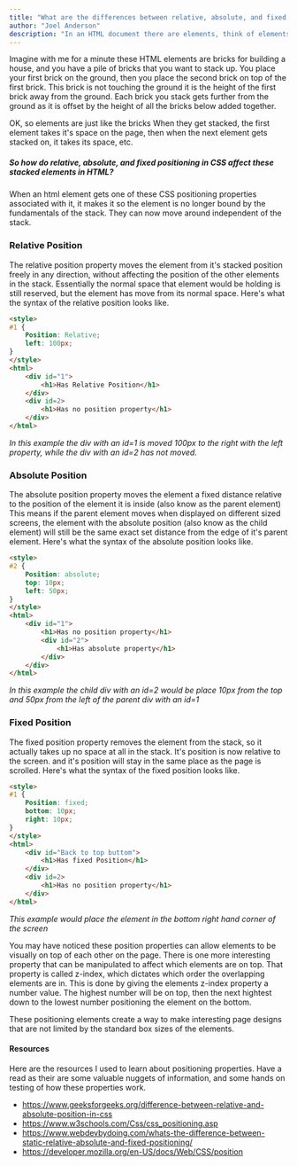 ```yaml
---
title: "What are the differences between relative, absolute, and fixed positioning?"
author: "Joel Anderson"
description: "In an HTML document there are elements, think of elements like the building blocks of a web page. These elements get stacked on top of each other, and each element has a size or an amount of space they take up on the webpage."
---
```


Imagine with me for a minute these HTML elements are bricks for building a house, and you have a pile of bricks that you want to stack up. You place your first brick on the ground, then you place the second brick on top of the first brick. This brick is not touching the ground it is the height of the first brick away from the ground. Each brick you stack gets further from the ground as it is offset by the height of all the bricks below added together.

OK, so elements are just like the bricks When they get stacked, the first element takes it's space on the page, then when the next element gets stacked on, it takes its space, etc. 

##### So how do relative, absolute, and fixed positioning in CSS affect these stacked elements in HTML?

When an html element gets one of these CSS positioning properties associated with it, it makes it so the element is no longer bound by the fundamentals of the stack. They can now move around independent of the stack.

### Relative Position

The relative position property moves the element from it's stacked position freely in any direction, without affecting the position of the other elements in the stack. Essentially the normal space that element would be holding is still reserved, but the element has move from its normal space. Here's what the syntax of the relative position looks like.

```html
<style>
#1 {
    Position: Relative;
    left: 100px;
}
</style>
<html>
    <div id="1">
        <h1>Has Relative Position</h1>
    </div>
    <div id=2>
        <h1>Has no position property</h1>
    </div>
</html>
```
_In this example the div with an id=1 is moved 100px to the right with the left property, while the div with an id=2 has not moved._ 

### Absolute Position

The absolute position property moves the element a fixed distance relative to the position of the element it is inside (also know as the parent element) This means if the parent element moves when displayed on different sized screens, the element with the absolute position (also know as the child element) will still be the same exact set distance from the edge of it's parent element. Here's what the syntax of the absolute position looks like.

```html
<style>
#2 {
    Position: absolute;
    top: 10px;
    left: 50px;
}
</style>
<html>
    <div id="1">
        <h1>Has no position property</h1>
        <div id="2">
            <h1>Has absolute property</h1>
        </div>
    </div>
</html>
```
_In this example the child div with an id=2 would be place 10px from the top and 50px from the left of the parent div with an id=1_

### Fixed Position

The fixed position property removes the element from the stack, so it actually takes up no space at all in the stack. It's position is now relative to the screen. and it's position will stay in the same place as the page is scrolled. Here's what the syntax of the fixed position looks like.

```html
<style>
#1 {
    Position: fixed;
    bottom: 10px;
    right: 10px;
}
</style>
<html>
    <div id="Back to top buttom">
        <h1>Has fixed Position</h1>
    </div>
    <div id=2>
        <h1>Has no position property</h1>
    </div>
</html>
```
_This example would place the element in the bottom right hand corner of the screen_

You may have noticed these position properties can allow elements to be visually on top of each other on the page. There is one more interesting property that can be manipulated to affect which elements are on top. That property is called z-index, which dictates which order the overlapping elements are in. This is done by giving the elements z-index property a number value. The highest number will be on top, then the next hightest down to the lowest number positioning the element on the bottom.

These positioning elements create a way to make interesting page designs that are not limited by the standard box sizes of the elements.

#### Resources
Here are the resources I used to learn about positioning properties. Have a read as their are some valuable nuggets of information, and some hands on testing of how these properties work.

- https://www.geeksforgeeks.org/difference-between-relative-and-absolute-position-in-css
- https://www.w3schools.com/Css/css_positioning.asp
- https://www.webdevbydoing.com/whats-the-difference-between-static-relative-absolute-and-fixed-positioning/
- https://developer.mozilla.org/en-US/docs/Web/CSS/position

